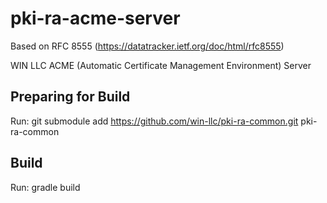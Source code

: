 # pki-ra-acme-server

Based on RFC 8555 (https://datatracker.ietf.org/doc/html/rfc8555)

WIN LLC ACME (Automatic Certificate Management Environment) Server

## Preparing for Build
Run: git submodule add https://github.com/win-llc/pki-ra-common.git pki-ra-common

## Build
Run: gradle build